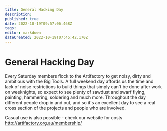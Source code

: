 ```yaml
---
title: General Hacking Day
description: 
published: true
date: 2022-10-19T09:57:06.468Z
tags: 
editor: markdown
dateCreated: 2022-10-19T07:45:42.170Z
---
```


# General Hacking Day

Every Saturday members flock to the Artifactory to get noisy, dirty and ambitious with the Big Tools. A full weekend day affords us the time and lack of noise restrictions to build things that simply can't be done after work on weeknights, so expect to see plenty of sawdust and swarf flying, painting, hammering, soldering and much more. Throughout the day different people drop in and out, and so it's an excellent day to see a real cross section of the projects and people who are involved.

Casual use is also possible - check our website for costs <http://artifactory.org.au/membership/>
